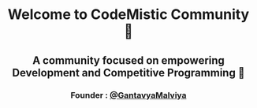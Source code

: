 <h1 align ="center"> Welcome to CodeMistic Community🎉 </h1>

<h2 align="center">A community focused on empowering Development and Competitive Programming  🚀</h2>

<h3 align="center">Founder : <a href="https://github.com/gantavyamalviya">@GantavyaMalviya</a></h3>
